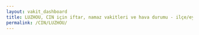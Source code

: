 ```yaml
---
layout: vakit_dashboard
title: LUZHOU, CIN için iftar, namaz vakitleri ve hava durumu - ilçe/eyalet seç
permalink: /CIN/LUZHOU/
---
```


<script type="text/javascript">
  var GLOBAL_COUNTRY = 'CIN';
  var GLOBAL_CITY = 'LUZHOU';
  var GLOBAL_STATE = '';
  var lat = 72;
  var lon = 21;
</script>
